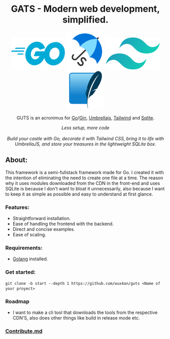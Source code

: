 <h1 align="center">GATS - Modern web development, simplified.</h1>

<p align="center">
    <img src="assets/golang.png" alt="golang-logo" width="170px" height="100px"/>
    <img src="assets/umbrella.png" alt="umbrella-logo" width="120px" height="120px"/>
    <img src="assets/tailwind.png" alt="tailwind-logo" width="170px" height="100px"/>
    <img src="assets/sqlite.png" alt="sqlite-logo" width="120px" height="120px"/>
  <br>
  <br>
  GUTS is an acronimus for
  <a href="https://go.dev">Go</a>/<a href="https://github.com/gin-gonic/gin">Gin</a>,
  <a href="https://umbrellajs.com">Umbrellajs</a>, 
  <a href="https://tailwindcss.com">Tailwind</a> and <a href="https://www.sqlite.org">Sqlite</a>.
</p>



<p align="center">
  <em>Less setup, more code</em>
  <br>
  <br>
  <em>Build your castle with Go, decorate it with Tailwind CSS, bring it to life with UmbrellaJS, and store your treasures in the lightweight SQLite box.</em>
</p>


## About:
This framework is a semi-fullstack framework made for Go. I created it with the intention of eliminating the need to create one file at a time. The reason why it uses modules downloaded from the CDN in the front-end and uses SQLite is because I don't want to bloat it unnecessarily, also because I want to keep it as simple as possible and easy to understand at first glance.

### Features:
- Straightforward installation.
- Ease of handling the frontend with the backend.
- Direct and concise examples.
- Ease of scaling.

### Requirements:
- [Golang](go.dev) installed.

### Get started:
```shell
git clone -b start --depth 1 https://github.com/wux4an/guts <Name of your proyect>
```


### Roadmap
- I want to make a cli tool that downloads the tools from the respective CDN'S, also does other things like build in release mode etc.

### [Contribute.md](CONTRIBUTING.md)
